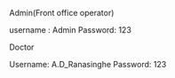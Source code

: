 Admin(Front office operator)

username : Admin
Password: 123

Doctor

Username: A.D_Ranasinghe
Password: 123
